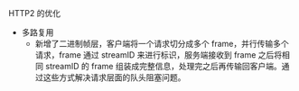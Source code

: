 HTTP2 的优化
- 多路复用
	- 新增了二进制帧层，客户端将一个请求切分成多个 frame，并行传输多个请求，frame 通过 streamID 来进行标识，服务端接收到 frame 之后将相同 streamID 的 frame 组装成完整信息，处理完之后再传输回客户端。通过这些方式解决请求层面的队头阻塞问题。